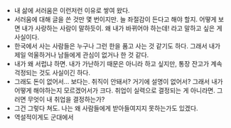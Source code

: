 - 내 삶에 서러움은 이런저런 이유로 쌓여 왔다.
- 서러움에 대해 글을 쓴 것만 몇 번이지만. 늘 좌절감이 든다고 해야 할지. 어떻게 보면 내가 사랑하는 사람이 말하듯이. 왜 내가 바뀌어야 하는데! 라고 말하고 싶은 게 사실이다.
- 한국에서 사는 사람들은 누구나 그런 한을 품고 사는 것 같기도 하다. 그래서 내가 제일 억울하거나 남들에게 관심이 없거나 한 것 같다.
- 내가 왜 서럽냐 하면. 내가 가난하기 때문은 아니라 하고 싶지만, 통장 잔고가 계속 걱정되는 것도 사실이긴 하다.
- 그래도 돈이 없어서... 보다는. 취직이 안돼서? 거기에 설명이 없어서? 그래서 내가 어떻게 해야하는지 모르겠어서가 크다. 취업이 실력으로 결정되는 게 아니라면. 그러면 무엇이 내 취업을 결정하는가?
- 그건 그렇다 쳐도. 나는 왜 사람들에게 받아들여지지 못하는가도 있겠다.
- 역설적이게도 군대에서